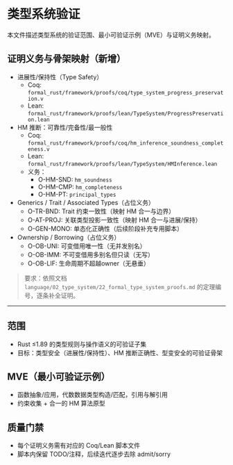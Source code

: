 # 类型系统验证

本文件描述类型系统的验证范围、最小可验证示例（MVE）与证明义务映射。

## 证明义务与骨架映射（新增）

- 进展性/保持性（Type Safety）
  - Coq: `formal_rust/framework/proofs/coq/type_system_progress_preservation.v`
  - Lean: `formal_rust/framework/proofs/lean/TypeSystem/ProgressPreservation.lean`
- HM 推断：可靠性/完备性/最一般性
  - Coq: `formal_rust/framework/proofs/coq/hm_inference_soundness_completeness.v`
  - Lean: `formal_rust/framework/proofs/lean/TypeSystem/HMInference.lean`
  - 义务：
    - O-HM-SND: `hm_soundness`
    - O-HM-CMP: `hm_completeness`
    - O-HM-PT: `principal_types`
- Generics / Trait / Associated Types（占位义务）
  - O-TR-BND: Trait 约束一致性（映射 HM 合一与边界）
  - O-AT-PROJ: 关联类型投影一致性（映射 HM 合一与进展/保持）
  - O-GEN-MONO: 单态化正确性（后续阶段补充专用脚本）
- Ownership / Borrowing（占位义务）
  - O-OB-UNI: 可变借用唯一性（无并发别名）
  - O-OB-IMM: 不可变借用多别名但只读（无写）
  - O-OB-LIF: 生命周期不超越owner（无悬垂）

> 要求：依照文档 `language/02_type_system/22_formal_type_system_proofs.md` 的定理编号，逐条补全证明。

---

## 范围

- Rust ≤1.89 的类型规则与操作语义的可验证子集
- 目标：类型安全（进展性/保持性）、HM 推断正确性、型变安全的可验证骨架

## MVE（最小可验证示例）

- 函数抽象/应用，代数数据类型构造/匹配，引用与解引用
- 约束收集 + 合一的 HM 算法原型

## 质量门禁

- 每个证明义务需有对应的 Coq/Lean 脚本文件
- 脚本内保留 TODO/注释，后续迭代逐步去除 admit/sorry
